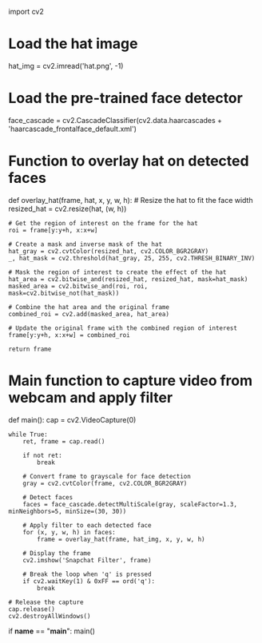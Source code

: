 import cv2

# Load the hat image
hat_img = cv2.imread('hat.png', -1)

# Load the pre-trained face detector
face_cascade = cv2.CascadeClassifier(cv2.data.haarcascades + 'haarcascade_frontalface_default.xml')

# Function to overlay hat on detected faces
def overlay_hat(frame, hat, x, y, w, h):
    # Resize the hat to fit the face width
    resized_hat = cv2.resize(hat, (w, h))

    # Get the region of interest on the frame for the hat
    roi = frame[y:y+h, x:x+w]

    # Create a mask and inverse mask of the hat
    hat_gray = cv2.cvtColor(resized_hat, cv2.COLOR_BGR2GRAY)
    _, hat_mask = cv2.threshold(hat_gray, 25, 255, cv2.THRESH_BINARY_INV)

    # Mask the region of interest to create the effect of the hat
    hat_area = cv2.bitwise_and(resized_hat, resized_hat, mask=hat_mask)
    masked_area = cv2.bitwise_and(roi, roi, mask=cv2.bitwise_not(hat_mask))

    # Combine the hat area and the original frame
    combined_roi = cv2.add(masked_area, hat_area)

    # Update the original frame with the combined region of interest
    frame[y:y+h, x:x+w] = combined_roi

    return frame

# Main function to capture video from webcam and apply filter
def main():
    cap = cv2.VideoCapture(0)

    while True:
        ret, frame = cap.read()

        if not ret:
            break

        # Convert frame to grayscale for face detection
        gray = cv2.cvtColor(frame, cv2.COLOR_BGR2GRAY)

        # Detect faces
        faces = face_cascade.detectMultiScale(gray, scaleFactor=1.3, minNeighbors=5, minSize=(30, 30))

        # Apply filter to each detected face
        for (x, y, w, h) in faces:
            frame = overlay_hat(frame, hat_img, x, y, w, h)

        # Display the frame
        cv2.imshow('Snapchat Filter', frame)

        # Break the loop when 'q' is pressed
        if cv2.waitKey(1) & 0xFF == ord('q'):
            break

    # Release the capture
    cap.release()
    cv2.destroyAllWindows()

if __name__ == "__main__":
    main()
